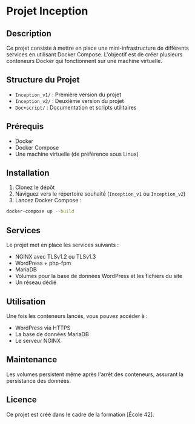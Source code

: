 # Projet Inception

## Description
Ce projet consiste à mettre en place une mini-infrastructure de différents services en utilisant Docker Compose. L'objectif est de créer plusieurs conteneurs Docker qui fonctionnent sur une machine virtuelle.

## Structure du Projet
- `Inception_v1/` : Première version du projet
- `Inception_v2/` : Deuxième version du projet
- `Doc+script/` : Documentation et scripts utilitaires

## Prérequis
- Docker
- Docker Compose
- Une machine virtuelle (de préférence sous Linux)

## Installation
1. Clonez le dépôt
2. Naviguez vers le répertoire souhaité (`Inception_v1` ou `Inception_v2`)
3. Lancez Docker Compose :
```bash
docker-compose up --build
```

## Services
Le projet met en place les services suivants :
- NGINX avec TLSv1.2 ou TLSv1.3
- WordPress + php-fpm
- MariaDB
- Volumes pour la base de données WordPress et les fichiers du site
- Un réseau dédié

## Utilisation
Une fois les conteneurs lancés, vous pouvez accéder à :
- WordPress via HTTPS
- La base de données MariaDB
- Le serveur NGINX

## Maintenance
Les volumes persistent même après l'arrêt des conteneurs, assurant la persistance des données.

## Licence
Ce projet est créé dans le cadre de la formation [École 42].
